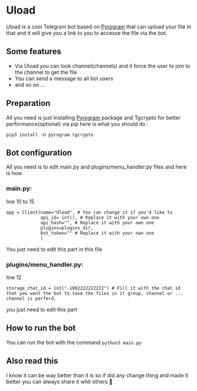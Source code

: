 # Uload

Uload is a cool Telegram bot based on [Pyrogram](https://github.com/pyrogram/pyrogram) that can upload your file in that and it will give you a link to you to accesse the file via the bot.

## Some features

- Via Uload you can look channel(channels) and it force the user to join to the channel to get the file
- You can send a message to all bot users
- and so on ...

## Preparation

All you need is just installing [Pyrogram](https://github.com/pyrogram/pyrogram) package and Tgcrypto for better performance(optional) via pip here is what you should do :

`pip3 install -U pyrogram tgcrypto`

## Bot configuration

All you need is to edit main.py and plugins/menu_handler.py files and here is how

### main.py:

line 10 to 15

```
app = Client(name="Uload", # You can change it if you'd like to
             api_id= int(), # Replace it with your own one
             api_hash="", # Replace it with your own one
             plugins=plugins_dir,
             bot_token="" # Replace it with your own one
             )
```

You just need to edit this part in this file

### plugins/menu_handler.py:

line 12

```
storage_chat_id = int("-1002222222222") # Fill it with the chat id that you want the bot to save the files in it group, channel or ... channel is perferd.
```

you just need to edit this part

## How to run the bot

You can run the bot with the command
`python3 main.py`

## Also read this

I know it can be way better than it is so if did any change thing and made it better you can always share it whit others 🙂

